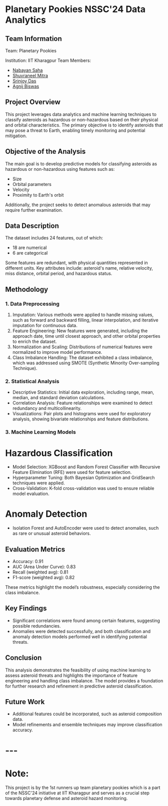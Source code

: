 # Planetary Pookies NSSC'24 Data Analytics

## Team Information
Team: Planetary Pookies

Institution: IIT Kharagpur
Team Members:
- [Nabayan Saha](https://github.com/nabayansaha)
- [Shuvraneel Mitra](https://github.com/ShuvraneelMitra)
- [Srinjoy Das](https://github.com/SRINJOY59)
- [Agnij Biswas](https://github.com/Codeblade98)

## Project Overview

This project leverages data analytics and machine learning techniques to classify asteroids as hazardous or non-hazardous based on their physical and orbital characteristics. The primary objective is to identify asteroids that may pose a threat to Earth, enabling timely monitoring and potential mitigation.

## Objective of the Analysis
The main goal is to develop predictive models for classifying asteroids as hazardous or 
non-hazardous using features such as:
- Size
- Orbital parameters
- Velocity
- Proximity to Earth's orbit

Additionally, the project seeks to detect anomalous asteroids that may require further examination.

## Data Description
The dataset includes 24 features, out of which:
- 18 are numerical
- 6 are categorical

Some features are redundant, with physical quantities represented in different units.
Key attributes include: asteroid's name, relative velocity, miss distance, orbital period, and hazardous status.

## Methodology

### 1. Data Preprocessing
1. Imputation: Various methods were applied to handle missing values, such as forward and backward filling, linear interpolation, and iterative imputation for continuous data.
2. Feature Engineering: New features were generated, including the approach date, time until closest approach, and other orbital properties to enrich the dataset.
3. Normalization and Scaling: Distributions of numerical features were normalized to improve model performance.
4. Class Imbalance Handling: The dataset exhibited a class imbalance, which was addressed using SMOTE (Synthetic Minority Over-sampling Technique).

### 2. Statistical Analysis
- Descriptive Statistics: Initial data exploration, including range, mean, median, and standard deviation calculations.
- Correlation Analysis: Feature relationships were examined to detect redundancy and multicollinearity.
- Visualizations: Pair plots and histograms were used for exploratory analysis, showing bivariate relationships and feature distributions.

### 3. Machine Learning Models

# Hazardous Classification
- Model Selection: XGBoost and Random Forest Classifier with Recursive Feature Elimination (RFE) were used for feature selection.
- Hyperparameter Tuning: Both Bayesian Optimization and GridSearch techniques were applied.
- Cross-Validation: K-fold cross-validation was used to ensure reliable model evaluation.

# Anomaly Detection
- Isolation Forest and AutoEncoder were used to detect anomalies, such as rare or unusual asteroid behaviors.

## Evaluation Metrics
- Accuracy: 0.91
- AUC (Area Under Curve): 0.83
- Recall (weighted avg): 0.81
- F1-score (weighted avg): 0.82

These metrics highlight the model’s robustness, especially considering the class imbalance.

## Key Findings
- Significant correlations were found among certain features, suggesting possible redundancies.
- Anomalies were detected successfully, and both classification and anomaly detection models performed well in identifying potential threats.

## Conclusion
This analysis demonstrates the feasibility of using machine learning to assess asteroid threats and highlights the importance of feature engineering and handling class imbalance. The model provides a foundation for further research and refinement in predictive asteroid classification.

## Future Work
- Additional features could be incorporated, such as asteroid composition data.
- Model refinements and ensemble techniques may improve classification accuracy.

# ---
# Note: 
This project is by the 1st runners up team planetary pookies which is a part of the NSSC'24 initiative at IIT Kharagpur and serves as a crucial step towards planetary defense and asteroid hazard monitoring.
